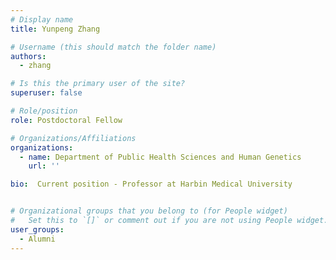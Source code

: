 ```yaml
---
# Display name
title: Yunpeng Zhang

# Username (this should match the folder name)
authors:
  - zhang

# Is this the primary user of the site?
superuser: false

# Role/position
role: Postdoctoral Fellow

# Organizations/Affiliations
organizations:
  - name: Department of Public Health Sciences and Human Genetics
    url: ''

bio:  Current position - Professor at Harbin Medical University


# Organizational groups that you belong to (for People widget)
#   Set this to `[]` or comment out if you are not using People widget.
user_groups:
  - Alumni
---
```


 

